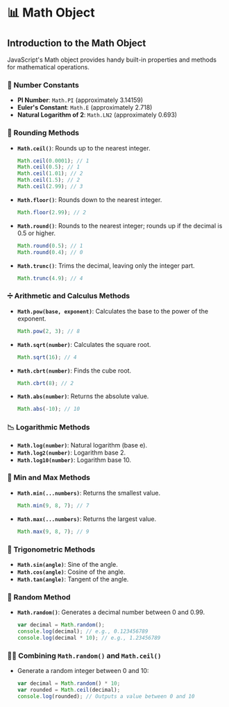 # 📊 Math Object

## Introduction to the Math Object

JavaScript's Math object provides handy built-in properties and methods for mathematical operations.

### 📐 Number Constants

- **PI Number**: `Math.PI` (approximately 3.14159)
- **Euler's Constant**: `Math.E` (approximately 2.718)
- **Natural Logarithm of 2**: `Math.LN2` (approximately 0.693)

### 🔄 Rounding Methods

- **`Math.ceil()`**: Rounds up to the nearest integer.
  ```javascript
  Math.ceil(0.0001); // 1
  Math.ceil(0.5); // 1
  Math.ceil(1.01); // 2
  Math.ceil(1.5); // 2
  Math.ceil(2.99); // 3
  ```
- **`Math.floor()`**: Rounds down to the nearest integer.
  ```javascript
  Math.floor(2.99); // 2
  ```
- **`Math.round()`**: Rounds to the nearest integer; rounds up if the decimal is 0.5 or higher.
  ```javascript
  Math.round(0.5); // 1
  Math.round(0.4); // 0
  ```
- **`Math.trunc()`**: Trims the decimal, leaving only the integer part.
  ```javascript
  Math.trunc(4.9); // 4
  ```

### ➗ Arithmetic and Calculus Methods

- **`Math.pow(base, exponent)`**: Calculates the base to the power of the exponent.
  ```javascript
  Math.pow(2, 3); // 8
  ```
- **`Math.sqrt(number)`**: Calculates the square root.
  ```javascript
  Math.sqrt(16); // 4
  ```
- **`Math.cbrt(number)`**: Finds the cube root.
  ```javascript
  Math.cbrt(8); // 2
  ```
- **`Math.abs(number)`**: Returns the absolute value.
  ```javascript
  Math.abs(-10); // 10
  ```

### 📉 Logarithmic Methods

- **`Math.log(number)`**: Natural logarithm (base e).
- **`Math.log2(number)`**: Logarithm base 2.
- **`Math.log10(number)`**: Logarithm base 10.

### 🔢 Min and Max Methods

- **`Math.min(...numbers)`**: Returns the smallest value.
  ```javascript
  Math.min(9, 8, 7); // 7
  ```
- **`Math.max(...numbers)`**: Returns the largest value.
  ```javascript
  Math.max(9, 8, 7); // 9
  ```

### 📐 Trigonometric Methods

- **`Math.sin(angle)`**: Sine of the angle.
- **`Math.cos(angle)`**: Cosine of the angle.
- **`Math.tan(angle)`**: Tangent of the angle.

### 🎲 Random Method

- **`Math.random()`**: Generates a decimal number between 0 and 0.99.
  ```javascript
  var decimal = Math.random();
  console.log(decimal); // e.g., 0.123456789
  console.log(decimal * 10); // e.g., 1.23456789
  ```

### 🎲🔢 Combining `Math.random()` and `Math.ceil()`

- Generate a random integer between 0 and 10:
  ```javascript
  var decimal = Math.random() * 10;
  var rounded = Math.ceil(decimal);
  console.log(rounded); // Outputs a value between 0 and 10
  ```
